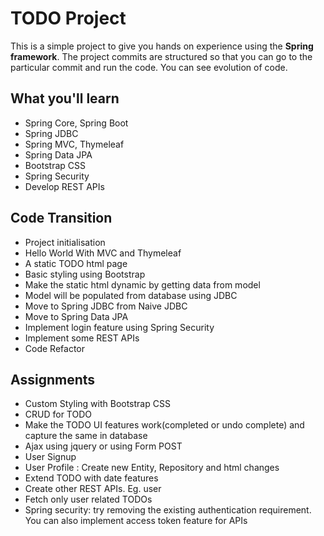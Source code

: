 
# TODO Project

This is a simple project to give you hands on experience using the **Spring framework**. The project commits are structured so that you can go to the particular commit and run the code. You can see evolution of code.

## What you'll learn
- Spring Core, Spring Boot
- Spring JDBC
- Spring MVC, Thymeleaf
- Spring Data JPA
- Bootstrap CSS
- Spring Security
- Develop REST APIs

## Code Transition
- Project initialisation
- Hello World With MVC and Thymeleaf
- A static TODO html page
- Basic styling using Bootstrap
- Make the static html dynamic by getting data from model
- Model will be populated from database using JDBC
- Move to Spring JDBC from Naive JDBC
- Move to Spring Data JPA
- Implement login feature using Spring Security
- Implement some REST APIs
- Code Refactor

## Assignments
- Custom Styling with Bootstrap CSS
- CRUD for TODO
- Make the TODO UI features work(completed or undo complete) and capture the same in database
- Ajax using jquery or using Form POST
- User Signup
- User Profile : Create new Entity, Repository and html changes
- Extend TODO with date features
- Create other REST APIs. Eg. user
- Fetch only user related TODOs
- Spring security: try removing the existing authentication requirement. You can also implement access token feature for APIs
